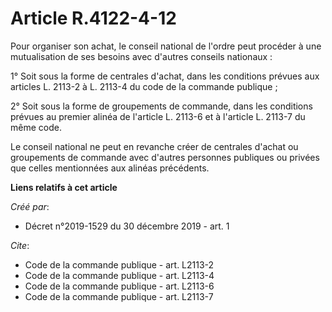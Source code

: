 # Article R.4122-4-12

Pour organiser son achat, le conseil national de l'ordre peut procéder à une mutualisation de ses besoins avec d'autres
conseils nationaux : 

1° Soit sous la forme de centrales d'achat, dans les conditions prévues aux articles L. 2113-2 à L. 2113-4 du code de la
commande publique ; 

2° Soit sous la forme de groupements de commande, dans les conditions prévues au premier alinéa de l'article L. 2113-6 et à
l'article L. 2113-7 du même code. 

Le conseil national ne peut en revanche créer de centrales d'achat ou groupements de commande avec d'autres personnes
publiques ou privées que celles mentionnées aux alinéas précédents.

**Liens relatifs à cet article**

_Créé par_:

  - Décret n°2019-1529 du 30 décembre 2019 - art. 1

_Cite_:

  - Code de la commande publique - art. L2113-2
  - Code de la commande publique - art. L2113-4
  - Code de la commande publique - art. L2113-6
  - Code de la commande publique - art. L2113-7
